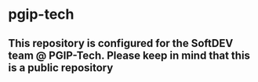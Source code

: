 # pgip-tech

## This repository is configured for the SoftDEV team @ PGIP-Tech. Please keep in mind that this is a public repository